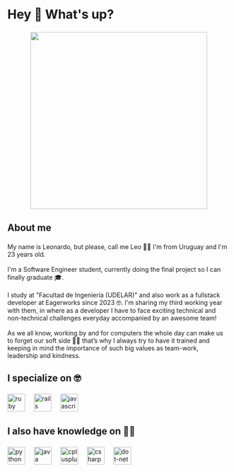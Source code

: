 <h1 align="left">Hey 🤙 What's up?</h1>

###

<div align="center">
  <img height="400" src="https://sdmntprwestus.oaiusercontent.com/files/00000000-5d24-6230-8597-995a458600d6/raw?se=2025-04-26T19%3A37%3A57Z&sp=r&sv=2024-08-04&sr=b&scid=e4d30345-42e0-55a2-87d0-020d6d63b9ee&skoid=acefdf70-07fd-4bd5-a167-a4a9b137d163&sktid=a48cca56-e6da-484e-a814-9c849652bcb3&skt=2025-04-25T23%3A04%3A16Z&ske=2025-04-26T23%3A04%3A16Z&sks=b&skv=2024-08-04&sig=sfOJ0FNjSpT8UTtsMFPHKyGNW/nhfrvy%2BXH61B6XS70%3D"  />
</div>

###

<h2 align="left">About me</h2>

###

<p align="left">My name is Leonardo, but please, call me Leo 🙏😅 I'm from Uruguay and I'm 23 years old.<br><br>I'm a Software Engineer student, currently doing the final project so I can finally graduate 🎓.<br><br>I study at "Facultad de Ingeniería (UDELAR)" and also work as a fullstack developer at Eagerworks since 2023 🤓. I'm sharing my third working year with them, in where as a developer I have to face exciting technical and non-technical challenges everyday accompanied by an awesome team!<br><br>As we all know, working by and for computers the whole day can make us to forget our soft side 🦾🤖 that’s why I always try to have it trained and keeping in mind the importance of such big values as team-work, leadership and kindness.</p>

###

<h2 align="left">I specialize on 🤓</h2>

###

<div align="left">
  <img src="https://cdn.jsdelivr.net/gh/devicons/devicon/icons/ruby/ruby-original.svg" height="40" alt="ruby logo"  />
  <img width="12" />
  <img src="https://cdn.jsdelivr.net/gh/devicons/devicon/icons/rails/rails-original-wordmark.svg" height="40" alt="rails logo"  />
  <img width="12" />
  <img src="https://cdn.jsdelivr.net/gh/devicons/devicon/icons/javascript/javascript-original.svg" height="40" alt="javascript logo"  />
</div>

###

<h2 align="left">I also have knowledge on 👨‍🎓</h2>

###

<div align="left">
  <img src="https://cdn.jsdelivr.net/gh/devicons/devicon/icons/python/python-original.svg" height="40" alt="python logo"  />
  <img width="12" />
  <img src="https://cdn.jsdelivr.net/gh/devicons/devicon/icons/java/java-original.svg" height="40" alt="java logo"  />
  <img width="12" />
  <img src="https://cdn.jsdelivr.net/gh/devicons/devicon/icons/cplusplus/cplusplus-original.svg" height="40" alt="cplusplus logo"  />
  <img width="12" />
  <img src="https://cdn.jsdelivr.net/gh/devicons/devicon/icons/csharp/csharp-original.svg" height="40" alt="csharp logo"  />
  <img width="12" />
  <img src="https://cdn.jsdelivr.net/gh/devicons/devicon/icons/dot-net/dot-net-original.svg" height="40" alt="dot-net logo"  />
</div>

###
